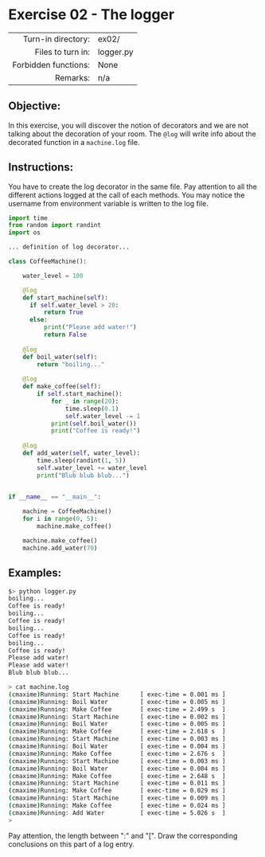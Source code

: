 # Exercise 02 - The logger

|                         |                     |
| -----------------------:| ------------------- |
|   Turn-in directory:    |  ex02/              |
|   Files to turn in:     |  logger.py          |
|   Forbidden functions:  |  None               |
|   Remarks:              |  n/a                |

## Objective:
In this exercise, you will discover the notion of decorators and we are not talking about the decoration of your room.
The `@log` will write info about the decorated function in a `machine.log` file.

## Instructions:
You have to create the log decorator in the same file.
Pay attention to all the different actions logged at the call of each methods.
You may notice the username from environment variable is written to the log file.

```py
import time
from random import randint
import os

... definition of log decorator...

class CoffeeMachine():

    water_level = 100

    @log
    def start_machine(self):
      if self.water_level > 20:
          return True
      else:
          print("Please add water!")
          return False
    
    @log
    def boil_water(self):
        return "boiling..."
    
    @log
    def make_coffee(self):
        if self.start_machine():
            for _ in range(20):
                time.sleep(0.1)
                self.water_level -= 1
            print(self.boil_water())
            print("Coffee is ready!")
    
    @log
    def add_water(self, water_level):
        time.sleep(randint(1, 5))
        self.water_level += water_level
        print("Blub blub blub...")


if __name__ == "__main__":
    
    machine = CoffeeMachine()
    for i in range(0, 5):
        machine.make_coffee()

    machine.make_coffee()
    machine.add_water(70)
```

## Examples:

```bash
$> python logger.py
boiling...
Coffee is ready!
boiling...
Coffee is ready!
boiling...
Coffee is ready!
boiling...
Coffee is ready!
Please add water!
Please add water!
Blub blub blub...
```

```bash
> cat machine.log
(cmaxime)Running: Start Machine      [ exec-time = 0.001 ms ]
(cmaxime)Running: Boil Water         [ exec-time = 0.005 ms ]
(cmaxime)Running: Make Coffee        [ exec-time = 2.499 s  ]
(cmaxime)Running: Start Machine      [ exec-time = 0.002 ms ]
(cmaxime)Running: Boil Water         [ exec-time = 0.005 ms ]
(cmaxime)Running: Make Coffee        [ exec-time = 2.618 s  ]
(cmaxime)Running: Start Machine      [ exec-time = 0.003 ms ]
(cmaxime)Running: Boil Water         [ exec-time = 0.004 ms ]
(cmaxime)Running: Make Coffee        [ exec-time = 2.676 s  ]
(cmaxime)Running: Start Machine      [ exec-time = 0.003 ms ]
(cmaxime)Running: Boil Water         [ exec-time = 0.004 ms ]
(cmaxime)Running: Make Coffee        [ exec-time = 2.648 s  ]
(cmaxime)Running: Start Machine      [ exec-time = 0.011 ms ]
(cmaxime)Running: Make Coffee        [ exec-time = 0.029 ms ]
(cmaxime)Running: Start Machine      [ exec-time = 0.009 ms ]
(cmaxime)Running: Make Coffee        [ exec-time = 0.024 ms ]
(cmaxime)Running: Add Water          [ exec-time = 5.026 s  ]
>
```

Pay attention, the length between ":" and "[".
Draw the corresponding conclusions on this part of a log entry.
